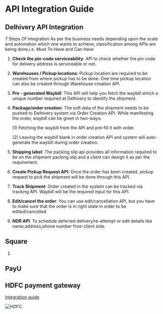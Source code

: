 # API Integration Guide

## Delhivery API Integration
7 Steps Of Integration
As per the business needs depending upon the scale and automation which one wants to achieve, classification among APIs are being done,i.e. Must To Have and Can Have

1. **Check the pin-code serviceability**: API to check whether the pin code for delivery address is serviceable or not.

2. **Warehouses / Pickup locations**: Pickup location are required to be created from where pickup has to be done. One time pickup location can also be created through Warehouse creation API.

3. **Pre - generated Waybill**: This API will help you fetch the waybill which a unique number required at Delhivery to identify the shipment.

4. **Package/order creation**: The soft data of the shipment needs to be pushed to Delhivery system via Order Creation API. While manifesting the order, waybill can be given in two-ways:

	(1) Fetching the waybill from the API and pre-fill it with order.

	(2) Leaving the waybill blank in order creation API and system will auto-generate the waybill during order creation.

5. **Shipping label**: The packing slip api provides all information required to be on the shipment packing slip and a client can design it as per the requirement.

6. **Create Pickup Request API**: Once the order has been created, pickup request to pick the shipment will be done through this API.

7. **Track Shipment**: Order created in the system can be tracked via tracking API. Waybill will be the required input for this API.

8. **Edit/cancel the order**: You can use edit/cancellation API, but you have to make sure that the order is in right state in order to be edited/cancelled.

9. **NDR API**: To schedule deferred delivery/re-attempt or edit details like name,address,phone number from client side.

## Square 

1. 

## PayU



## HDFC payment gateway

[Integration guide](https://smartgateway.hdfcbank.com/docs/smartgateway-kits-integration/web/how-to-integrate-kits/handle-payment-responses)

<!-- insert image -->
![HDFC](https://dth95m2xtyv8v.cloudfront.net/tesseract/assets/hypercheckout-mobile-sdk/Payment%20Page%20Integration%20via%20SDK%20-%20Flow%20Diagram%20web.png)
